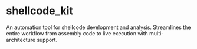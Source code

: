 # shellcode_kit
An automation tool for shellcode development and analysis. Streamlines the entire workflow from assembly code to live execution with multi-architecture support.
